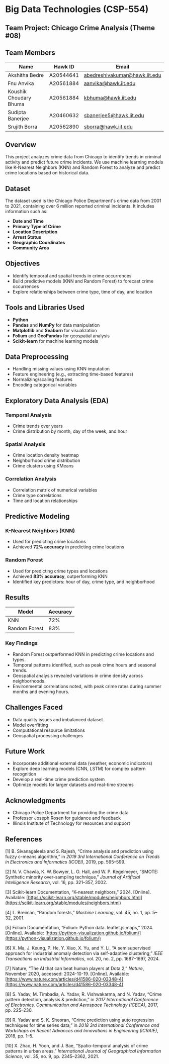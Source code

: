 # Big Data Technologies (CSP-554)

## Team Project: Chicago Crime Analysis (Theme #08)

## Team Members

| **Name**                     | **Hawk ID**   | **Email**                         |
|------------------------------|---------------|-----------------------------------|
| Akshitha Bedre               | A20544641     | abedreshivakumar@hawk.iit.edu     |
| Fnu Anvika                   | A20561884     | aanvika@hawk.iit.edu              |
| Koushik Choudary Bhuma       | A20561884     | kbhuma@hawk.iit.edu               |
| Sudipta Banerjee             | A20460632     | sbanerjee5@hawk.iit.edu           |
| Srujith Borra               | A20562890     | sborra@hawk.iit.edu               |


## Overview

This project analyzes crime data from Chicago to identify trends in criminal activity and predict future crime incidents. We use machine learning models like K-Nearest Neighbors (KNN) and Random Forest to analyze and predict crime locations based on historical data.

## Dataset

The dataset used is the Chicago Police Department's crime data from 2001 to 2021, containing over 6 million reported criminal incidents. It includes information such as:

- **Date and Time**
- **Primary Type of Crime**
- **Location Description**
- **Arrest Status**
- **Geographic Coordinates**
- **Community Area**

## Objectives

- Identify temporal and spatial trends in crime occurrences
- Build predictive models (KNN and Random Forest) to forecast crime occurrences
- Explore relationships between crime type, time of day, and location

## Tools and Libraries Used

- **Python**
- **Pandas** and **NumPy** for data manipulation
- **Matplotlib** and **Seaborn** for visualization
- **Folium** and **GeoPandas** for geospatial analysis
- **Scikit-learn** for machine learning models

## Data Preprocessing

- Handling missing values using KNN imputation
- Feature engineering (e.g., extracting time-based features)
- Normalizing/scaling features
- Encoding categorical variables

## Exploratory Data Analysis (EDA)

### Temporal Analysis
- Crime trends over years
- Crime distribution by month, day of the week, and hour

### Spatial Analysis
- Crime location density heatmap
- Neighborhood crime distribution
- Crime clusters using KMeans

### Correlation Analysis
- Correlation matrix of numerical variables
- Crime type correlations
- Time and location relationships

## Predictive Modeling

### K-Nearest Neighbors (KNN)
- Used for predicting crime locations
- Achieved **72% accuracy** in predicting crime locations

### Random Forest
- Used for predicting crime types and locations
- Achieved **83% accuracy**, outperforming KNN
- Identified key predictors: hour of day, crime type, and neighborhood

## Results

| Model           | Accuracy |
|------------------|----------|
| KNN              | 72%      |
| Random Forest    | 83%      |

### Key Findings
- Random Forest outperformed KNN in predicting crime locations and types.
- Temporal patterns identified, such as peak crime hours and seasonal trends.
- Geospatial analysis revealed variations in crime density across neighborhoods.
- Environmental correlations noted, with peak crime rates during summer months and evening hours.

## Challenges Faced

- Data quality issues and imbalanced dataset
- Model overfitting
- Computational resource limitations
- Geospatial processing challenges

## Future Work

- Incorporate additional external data (weather, economic indicators)
- Explore deep learning models (CNN, LSTM) for complex pattern recognition
- Develop a real-time crime prediction system
- Optimize models for larger datasets and real-time streams

## Acknowledgments

- Chicago Police Department for providing the crime data
- Professor Joseph Rosen for guidance and feedback
- Illinois Institute of Technology for resources and support

## References

[1] B. Sivanagaleela and S. Rajesh, “Crime analysis and prediction using fuzzy c-means algorithm,” in *2019 3rd International Conference on Trends in Electronics and Informatics (ICOEI)*, 2019, pp. 595–599.

[2] N. V. Chawla, K. W. Bowyer, L. O. Hall, and W. P. Kegelmeyer, “SMOTE: Synthetic minority over-sampling technique,” *Journal of Artificial Intelligence Research*, vol. 16, pp. 321–357, 2002.

[3] Scikit-learn Documentation, “K-nearest neighbors,” 2024. [Online]. Available: [https://scikit-learn.org/stable/modules/neighbors.html](https://scikit-learn.org/stable/modules/neighbors.html)

[4] L. Breiman, “Random forests,” *Machine Learning*, vol. 45, no. 1, pp. 5–32, 2001.

[5] Folium Documentation, “Folium: Python data. leaflet.js maps,” 2024. [Online]. Available: [https://python-visualization.github.io/folium/](https://python-visualization.github.io/folium/)

[6] X. Ma, J. Keung, P. He, Y. Xiao, X. Yu, and Y. Li, “A semisupervised approach for industrial anomaly detection via self-adaptive clustering,” *IEEE Transactions on Industrial Informatics*, vol. 20, no. 2, pp. 1687–1697, 2024.

[7] Nature, “The AI that can beat human players at Dota 2,” *Nature*, November 2020, accessed: 2024-10-19. [Online]. Available: [https://www.nature.com/articles/d41586-020-03348-4](https://www.nature.com/articles/d41586-020-03348-4)

[8] S. Yadav, M. Timbadia, A. Yadav, R. Vishwakarma, and N. Yadav, “Crime pattern detection, analysis & prediction,” in *2017 International Conference of Electronics, Communication and Aerospace Technology (ICECA)*, 2017, pp. 225–230.

[9] R. Yadav and S. K. Sheoran, “Crime prediction using auto regression techniques for time series data,” in *2018 3rd International Conference and Workshops on Recent Advances and Innovations in Engineering (ICRAIE)*, 2018, pp. 1–5.

[10] X. Zhao, H. Yoon, and J. Bae, “Spatio-temporal analysis of crime patterns in urban areas,” *International Journal of Geographical Information Science*, vol. 35, no. 9, pp. 2345–2362, 2021.

